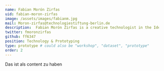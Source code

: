 ```yaml
---
name: Fabian Morón Zirfas
uid: fabian-moron-zirfas
image: /assets/images/fabianm.jpg
mail: Moron-zirfas@technologiestiftung-berlin.de
description:  Fabian Morón Zirfas is a creative technologist in the Ideation & Prototyping Lab. He takes care of letting computers do repetitive tasks not humans. He studied communication-design at the University of Applied Sciences Potsdam and had also a lectureship and was a lab supervisor in the department of interface design. His interest lie in system architectures and doing generative design with hard- and software.
twitter: fmoronzirfas
github: ff6347
position: Technology & Prototyping
type: prototype # could also be "workshop", "dataset", "prototype"
order: 2
---
```



Das ist als content zu haben
